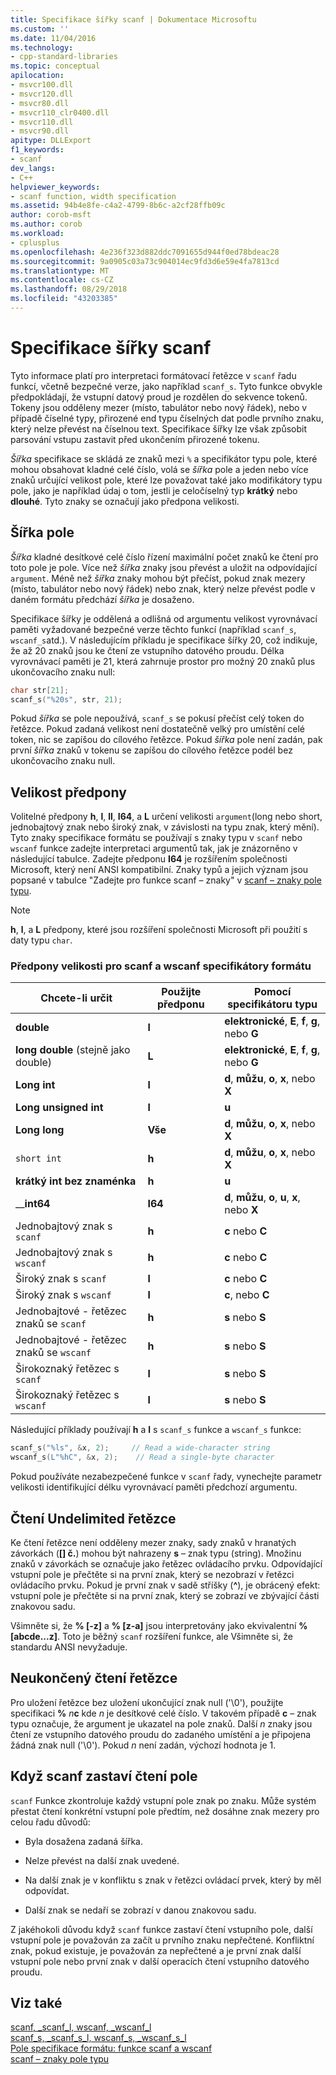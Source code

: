 ```yaml
---
title: Specifikace šířky scanf | Dokumentace Microsoftu
ms.custom: ''
ms.date: 11/04/2016
ms.technology:
- cpp-standard-libraries
ms.topic: conceptual
apilocation:
- msvcr100.dll
- msvcr120.dll
- msvcr80.dll
- msvcr110_clr0400.dll
- msvcr110.dll
- msvcr90.dll
apitype: DLLExport
f1_keywords:
- scanf
dev_langs:
- C++
helpviewer_keywords:
- scanf function, width specification
ms.assetid: 94b4e8fe-c4a2-4799-8b6c-a2cf28ffb09c
author: corob-msft
ms.author: corob
ms.workload:
- cplusplus
ms.openlocfilehash: 4e236f323d882ddc7091655d944f0ed78bdeac28
ms.sourcegitcommit: 9a0905c03a73c904014ec9fd3d6e59e4fa7813cd
ms.translationtype: MT
ms.contentlocale: cs-CZ
ms.lasthandoff: 08/29/2018
ms.locfileid: "43203385"
---
```

# <a name="scanf-width-specification"></a>Specifikace šířky scanf

Tyto informace platí pro interpretaci formátovací řetězce v `scanf` řadu funkcí, včetně bezpečné verze, jako například `scanf_s`. Tyto funkce obvykle předpokládají, že vstupní datový proud je rozdělen do sekvence tokenů. Tokeny jsou odděleny mezer (místo, tabulátor nebo nový řádek), nebo v případě číselné typy, přirozené end typu číselných dat podle prvního znaku, který nelze převést na číselnou text. Specifikace šířky lze však způsobit parsování vstupu zastavit před ukončením přirozené tokenu.

*Šířka* specifikace se skládá ze znaků mezi `%` a specifikátor typu pole, které mohou obsahovat kladné celé číslo, volá se *šířka* pole a jeden nebo více znaků určující velikost pole, které lze považovat také jako modifikátory typu pole, jako je například údaj o tom, jestli je celočíselný typ **krátký** nebo **dlouhé**. Tyto znaky se označují jako předpona velikosti.

## <a name="the-width-field"></a>Šířka pole

*Šířka* kladné desítkové celé číslo řízení maximální počet znaků ke čtení pro toto pole je pole. Více než *šířka* znaky jsou převést a uložit na odpovídající `argument`. Méně než *šířka* znaky mohou být přečíst, pokud znak mezery (místo, tabulátor nebo nový řádek) nebo znak, který nelze převést podle v daném formátu předchází *šířka* je dosaženo.

Specifikace šířky je oddělená a odlišná od argumentu velikost vyrovnávací paměti vyžadované bezpečné verze těchto funkcí (například `scanf_s`, `wscanf_s`atd.). V následujícím příkladu je specifikace šířky 20, což indikuje, že až 20 znaků jsou ke čtení ze vstupního datového proudu. Délka vyrovnávací paměti je 21, která zahrnuje prostor pro možný 20 znaků plus ukončovacího znaku null:

```C
char str[21];
scanf_s("%20s", str, 21);
```

Pokud *šířka* se pole nepoužívá, `scanf_s` se pokusí přečíst celý token do řetězce. Pokud zadaná velikost není dostatečně velký pro umístění celé token, nic se zapíšou do cílového řetězce. Pokud *šířka* pole není zadán, pak první *šířka* znaků v tokenu se zapíšou do cílového řetězce podél bez ukončovacího znaku null.

## <a name="the-size-prefix"></a>Velikost předpony

Volitelné předpony **h**, **l**, **ll**, **I64**, a **L** určení velikosti `argument`(long nebo short, jednobajtový znak nebo široký znak, v závislosti na typu znak, který mění). Tyto znaky specifikace formátu se používají s znaky typu v `scanf` nebo `wscanf` funkce zadejte interpretaci argumentů tak, jak je znázorněno v následující tabulce. Zadejte předponu **I64** je rozšířením společnosti Microsoft, který není ANSI kompatibilní. Znaky typů a jejich význam jsou popsané v tabulce "Zadejte pro funkce scanf – znaky" v [scanf – znaky pole typu](../c-runtime-library/scanf-type-field-characters.md).

> [!NOTE]
> **h**, **l**, a **L** předpony, které jsou rozšíření společnosti Microsoft při použití s daty typu `char`.

### <a name="size-prefixes-for-scanf-and-wscanf-format-type-specifiers"></a>Předpony velikosti pro scanf a wscanf specifikátory formátu

|Chcete-li určit|Použijte předponu|Pomocí specifikátoru typu|
|----------------|----------------|-------------------------|
|**double**|**l**|**elektronické**, **E**, **f**, **g**, nebo **G**|
|**long double** (stejně jako double)|**L**|**elektronické**, **E**, **f**, **g**, nebo **G**|
|**Long int**|**l**|**d**, **můžu**, **o**, **x**, nebo **X**|
|**Long unsigned int**|**l**|**u**|
|**Long long**|**Vše**|**d**, **můžu**, **o**, **x**, nebo **X**|
|`short int`|**h**|**d**, **můžu**, **o**, **x**, nebo **X**|
|**krátký int bez znaménka**|**h**|**u**|
|__**int64**|**I64**|**d**, **můžu**, **o**, **u**, **x**, nebo **X**|
|Jednobajtový znak s `scanf`|**h**|**c** nebo **C**|
|Jednobajtový znak s `wscanf`|**h**|**c** nebo **C**|
|Široký znak s `scanf`|**l**|**c** nebo **C**|
|Široký znak s `wscanf`|**l**|**c**, nebo **C**|
|Jednobajtové - řetězec znaků se `scanf`|**h**|**s** nebo **S**|
|Jednobajtové - řetězec znaků se `wscanf`|**h**|**s** nebo **S**|
|Širokoznaký řetězec s `scanf`|**l**|**s** nebo **S**|
|Širokoznaký řetězec s `wscanf`|**l**|**s** nebo **S**|

Následující příklady používají **h** a **l** s `scanf_s` funkce a `wscanf_s` funkce:

```C
scanf_s("%ls", &x, 2);     // Read a wide-character string
wscanf_s(L"%hC", &x, 2);    // Read a single-byte character
```

Pokud používáte nezabezpečené funkce v `scanf` řady, vynechejte parametr velikosti identifikující délku vyrovnávací paměti předchozí argumentu.

## <a name="reading-undelimited-strings"></a>Čtení Undelimited řetězce

Ke čtení řetězce není odděleny mezer znaky, sady znaků v hranatých závorkách (**[] č.**) mohou být nahrazeny **s** – znak typu (string). Množinu znaků v závorkách se označuje jako řetězec ovládacího prvku. Odpovídající vstupní pole je přečtěte si na první znak, který se nezobrazí v řetězci ovládacího prvku. Pokud je první znak v sadě stříšky (**^**), je obrácený efekt: vstupní pole je přečtěte si na první znak, který se zobrazí ve zbývající části znakovou sadu.

Všimněte si, že **% [-z]** a **% [z-a]** jsou interpretovány jako ekvivalentní **%[abcde...z]**. Toto je běžný `scanf` rozšíření funkce, ale Všimněte si, že standardu ANSI nevyžaduje.

## <a name="reading-unterminated-strings"></a>Neukončený čtení řetězce

Pro uložení řetězce bez uložení ukončující znak null ('\0'), použijte specifikaci **%** <em>n</em>**c** kde *n* je desítkové celé číslo. V takovém případě **c** – znak typu označuje, že argument je ukazatel na pole znaků. Další *n* znaky jsou čtení ze vstupního datového proudu do zadaného umístění a je připojena žádná znak null ('\0'). Pokud *n* není zadán, výchozí hodnota je 1.

## <a name="when-scanf-stops-reading-a-field"></a>Když scanf zastaví čtení pole

`scanf` Funkce zkontroluje každý vstupní pole znak po znaku. Může systém přestat čtení konkrétní vstupní pole předtím, než dosáhne znak mezery pro celou řadu důvodů:

- Byla dosažena zadaná šířka.

- Nelze převést na další znak uvedené.

- Na další znak je v konfliktu s znak v řetězci ovládací prvek, který by měl odpovídat.

- Další znak se nedaří se zobrazí v danou znakovou sadu.

Z jakéhokoli důvodu když `scanf` funkce zastaví čtení vstupního pole, další vstupní pole je považován za začít u prvního znaku nepřečtené. Konfliktní znak, pokud existuje, je považován za nepřečtené a je první znak další vstupní pole nebo první znak v další operacích čtení vstupního datového proudu.

## <a name="see-also"></a>Viz také

[scanf, _scanf_l, wscanf, _wscanf_l](../c-runtime-library/reference/scanf-scanf-l-wscanf-wscanf-l.md)<br/>
[scanf_s, _scanf_s_l, wscanf_s, _wscanf_s_l](../c-runtime-library/reference/scanf-s-scanf-s-l-wscanf-s-wscanf-s-l.md)<br/>
[Pole specifikace formátu: funkce scanf a wscanf](../c-runtime-library/format-specification-fields-scanf-and-wscanf-functions.md)<br/>
[scanf – znaky pole typu](../c-runtime-library/scanf-type-field-characters.md)<br/>
